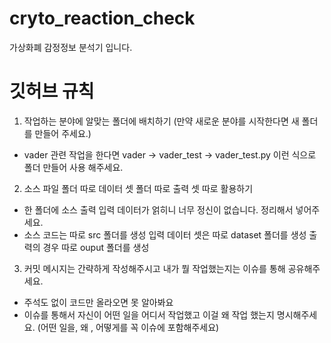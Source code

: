 # cryto_reaction_check
가상화폐 감정정보 분석기 입니다.


# 깃허브 규칙
1. 작업하는 분야에 알맞는 폴더에 배치하기 (만약 새로운 분야를 시작한다면 새 폴더를 만들어 주세요.)
  * vader 관련 작업을 한다면 vader -> vader_test -> vader_test.py 이런 식으로 폴더 만들어 사용 해주세요.
2. 소스 파일 폴더 따로 데이터 셋 폴더 따로 출력 셋 따로 활용하기
  * 한 폴더에 소스 출력 입력 데이터가 얽히니 너무 정신이 없습니다. 정리해서 넣어주세요.
  * 소스 코드는 따로 src 폴더를 생성 입력 데이터 셋은 따로 dataset 폴더를 생성  출력의 경우 따로 ouput 폴더를 생성
3. 커밋 메시지는 간략하게 작성해주시고 내가 뭘 작업했는지는 이슈를 통해 공유해주세요.
  * 주석도 없이 코드만 올라오면 못 알아봐요
  * 이슈를 통해서 자신이 어떤 일을 어디서 작업했고 이걸 왜 작업 했는지 명시해주세요. (어떤 일을, 왜 , 어떻게를 꼭 이슈에 포함해주세요)
